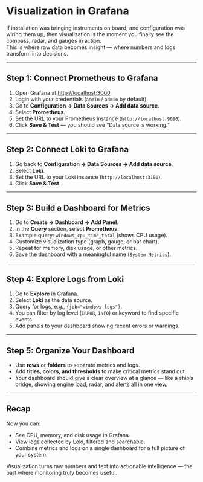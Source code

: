 # Visualization in Grafana

If installation was bringing instruments on board, and configuration was wiring them up, then visualization is the moment you finally see the compass, radar, and gauges in action.  
This is where raw data becomes insight — where numbers and logs transform into decisions.

---

## Step 1: Connect Prometheus to Grafana
1. Open Grafana at [http://localhost:3000](http://localhost:3000).  
2. Login with your credentials (`admin` / `admin` by default).  
3. Go to **Configuration → Data Sources → Add data source**.  
4. Select **Prometheus**.  
5. Set the URL to your Prometheus instance (`http://localhost:9090`).  
6. Click **Save & Test** — you should see “Data source is working.”

---

## Step 2: Connect Loki to Grafana
1. Go back to **Configuration → Data Sources → Add data source**.  
2. Select **Loki**.  
3. Set the URL to your Loki instance (`http://localhost:3100`).  
4. Click **Save & Test**.

---

## Step 3: Build a Dashboard for Metrics
1. Go to **Create → Dashboard → Add Panel**.  
2. In the **Query** section, select **Prometheus**.  
3. Example query: `windows_cpu_time_total` (shows CPU usage).  
4. Customize visualization type (graph, gauge, or bar chart).  
5. Repeat for memory, disk usage, or other metrics.  
6. Save the dashboard with a meaningful name (`System Metrics`).

---

## Step 4: Explore Logs from Loki
1. Go to **Explore** in Grafana.  
2. Select **Loki** as the data source.  
3. Query for logs, e.g., `{job="windows-logs"}`.  
4. You can filter by log level (`ERROR`, `INFO`) or keyword to find specific events.  
5. Add panels to your dashboard showing recent errors or warnings.

---

## Step 5: Organize Your Dashboard
- Use **rows** or **folders** to separate metrics and logs.  
- Add **titles, colors, and thresholds** to make critical metrics stand out.  
- Your dashboard should give a clear overview at a glance — like a ship’s bridge, showing engine load, radar, and alerts all in one view.

---

## Recap
Now you can:
- See CPU, memory, and disk usage in Grafana.  
- View logs collected by Loki, filtered and searchable.  
- Combine metrics and logs on a single dashboard for a full picture of your system.

Visualization turns raw numbers and text into actionable intelligence — the part where monitoring truly becomes useful.
